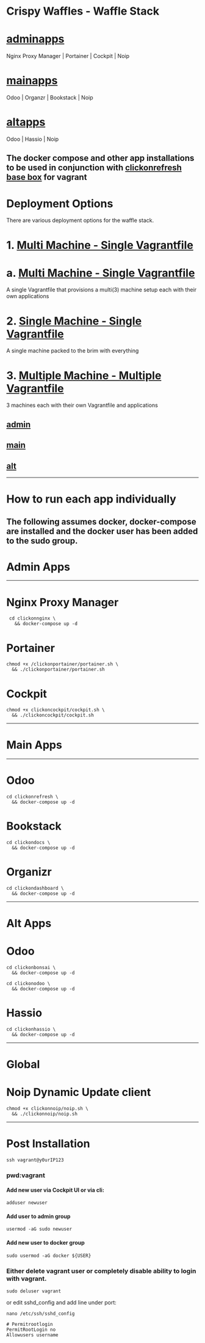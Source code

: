 # Crispy Waffles - Waffle Stack

# [adminapps](https://github.com/Crispy-Waffles/Crispy-Waffles/tree/admin-apps)
Nginx Proxy Manager | Portainer | Cockpit | Noip

# [mainapps](https://github.com/Crispy-Waffles/Crispy-Waffles/tree/main-apps)
Odoo | Organzr | Bookstack | Noip

# [altapps](https://github.com/Crispy-Waffles/Crispy-Waffles/tree/alt-apps)
Odoo | Hassio | Noip

## The docker compose and other app installations to be used in conjunction with [clickonrefresh base box](https://app.vagrantup.com/clickonrefresh/boxes/clickonrefresh-ubuntu20.04) for vagrant

# Deployment Options
   There are various deployment options for the waffle stack.

# 1. [Multi Machine - Single Vagrantfile](https://github.com/Crispy-Waffles/Crispy-Waffles/tree/crispy-waffles/multi-machine)
# a. [Multi Machine - Single Vagrantfile](https://github.com/Crispy-Waffles/Crispy-Waffles/blob/796033a3ae64980be75e8ecb11758cf5a25317cf/README.md)
   A single Vagrantfile that provisions a multi(3) machine setup each with their own applications

# 2. [Single Machine - Single Vagrantfile](https://github.com/Crispy-Waffles/Crispy-Waffles/tree/crispy-waffles/single-machine)
   A single machine packed to the brim with everything

# 3. [Multiple Machine - Multiple Vagrantfile](https://github.com/Crispy-Waffles/Crispy-Waffles/tree/crispy-waffles)
   3 machines each with their own Vagrantfile and applications
   
##   [admin](https://github.com/Crispy-Waffles/Crispy-Waffles/tree/crispy-waffles/adminapps)

##   [main](https://github.com/Crispy-Waffles/Crispy-Waffles/tree/crispy-waffles/mainapps)

##   [alt](https://github.com/Crispy-Waffles/Crispy-Waffles/tree/crispy-waffles/altapps)
 
____________________________________________________________

# How to run each app individually

The following assumes docker, docker-compose are installed and the docker user has been added to the sudo group.
----------------------------------------------
# Admin Apps
---

# Nginx Proxy Manager
 
```
 cd clickonnginx \
   && docker-compose up -d
```

# Portainer

```
chmod +x /clickonportainer/portainer.sh \
  && ./clickonportainer/portainer.sh
```

# Cockpit

```
chmod +x clickoncockpit/cockpit.sh \
  && ./clickoncockpit/cockpit.sh
```

------------------------------------------------
# Main Apps
---

# Odoo

```
cd clickonrefresh \
  && docker-compose up -d
```

# Bookstack

```
cd clickondocs \
  && docker-compose up -d
```

# Organizr

```
cd clickondashboard \
  && docker-compose up -d
```

------------------------------------------------
# Alt Apps

# Odoo

```
cd clickonbonsai \
  && docker-compose up -d
```
```
cd clickonodoo \
  && docker-compose up -d
```

# Hassio

```
cd clickonhassio \
  && docker-compose up -d
```

------------------------------------------------
# Global

# Noip Dynamic Update client

```
chmod +x clickonnoip/noip.sh \
  && ./clickonnoip/noip.sh
```


<!-- {% seo %} -->
------------------------------------------------
# Post Installation 

```
ssh vagrant@y0urIP123
```

### pwd:vagrant


#### Add new user via Cockpit UI or via cli:

```
adduser newuser
```

#### Add user to admin group

```
usermod -aG sudo newuser
```

#### Add new user to docker group

```
sudo usermod -aG docker ${USER}
```

### Either delete vagrant user or completely disable ability to login with vagrant.

```
sudo deluser vagrant
```
or edit sshd_config and add line under port:

```
nano /etc/ssh/sshd_config
```
```
# Permitrootlogin
PermitRootLogin no
Allowusers username
```
